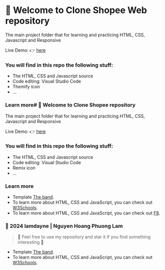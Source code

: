 # :sparkling_heart: Welcome to Clone Shopee Web repository

The main project folder that for learning and practicing HTML, CSS, Javascript and Responsive

Live Demo: :point_right: [here]([https://lamdayne.github.io/clone-shopee/])

### You will find in this repo the following stuff:
* The HTML, CSS and Javascript source
* Code editing: Visual Studio Code
* Themify icon
* ...
### Learn more# :sparkling_heart: Welcome to Clone Shopee repository

The main project folder that for learning and practicing HTML, CSS, Javascript and Responsive

Live Demo: :point_right: [here](https://lamdayne.github.io/clone-shopee/)

### You will find in this repo the following stuff:
* The HTML, CSS and Javascript source
* Code editing: Visual Studio Code
* Remix icon
* ...
### Learn more
- Template [The band](https://www.w3schools.com/w3css/tryw3css_templates_band.htm).
- To learn more about HTML, CSS and JavaScript, you can check out [W3Schools](https://www.w3schools.com/).
- To learn more about HTML, CSS and JavaScript, you can check out [F8](https://fullstack.edu.vn/).

### 📖 2024 lamdayne | Nguyen Hoang Phuong Lam
> :love_you_gesture: Feel free to use my repository and star it if you find something interesting :love_you_gesture:
- Template [The band](https://www.w3schools.com/w3css/tryw3css_templates_band.htm).
- To learn more about HTML, CSS and JavaScript, you can check out [W3Schools](https://www.w3schools.com/).

